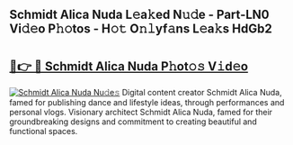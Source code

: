 ## Schmidt Alica Nuda L𝚎a𝚔ed N𝚞𝚍e - Part-LN0 Vi𝚍𝚎o P𝚑𝚘tos - H𝚘𝚝 O𝚗𝚕yf𝚊ns L𝚎a𝚔s HdGb2

# <h2><a href="http://kf0h5qm.oniu.top/?m=Schmidt+Alica+Nuda">🔗👉 🔴 Schmidt Alica Nuda P𝚑ot𝚘𝚜 V𝚒d𝚎o</a></h2>

[![Schmidt Alica Nuda Nu𝚍e𝚜](https://i.imgur.com/0qMVB7G.gif)](http://kf0h5qm.oniu.top/?m=Schmidt+Alica+Nuda)
Digital content creator Schmidt Alica Nuda, famed for publishing dance and lifestyle ideas, through performances and personal vlogs. Visionary architect Schmidt Alica Nuda, famed for their groundbreaking designs and commitment to creating beautiful and functional spaces.  

